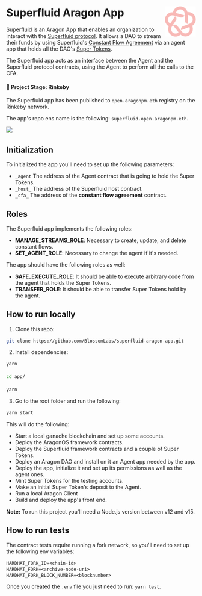 # Superfluid Aragon App <a href="#"><img align="right" src=".github/assets/blossom-labs.svg" height="80px" /></a>

Superfluid is an Aragon App that enables an organization to interact with the [Superfluid protocol](https://www.superfluid.finance/home). It allows a DAO to stream their funds by using Superfluid's [Constant Flow Agreement](https://docs.superfluid.finance/superfluid/docs/constant-flow-agreement) via an agent app that holds all the DAO's [Super Tokens](https://docs.superfluid.finance/superfluid/docs/super-tokens).

The Superfluid app acts as an interface between the Agent and the Superfluid protocol contracts, using the Agent to perform all the calls to the CFA.

#### 🐲 Project Stage: Rinkeby

The Superfluid app has been published to `open.aragonpm.eth` registry on the Rinkeby network.

The app's repo ens name is the following: `superfluid.open.aragonpm.eth`.

![](.github/assets/superfluid-aragon-app.gif)


## Initialization

To initialized the app you'll need to set up the following parameters:

* `_agent` The address of the Agent contract that is going to hold the Super Tokens.
* `_host_` The address of the Superfluid host contract.
* `_cfa_`  The address of the **constant flow agreement** contract.

## Roles

The Superfluid app implements the following roles:
* **MANAGE_STREAMS_ROLE**: Necessary to create, update, and delete constant flows.
* **SET_AGENT_ROLE**: Necessary to change the agent if it's needed.

The app should have the following roles as well:
* **SAFE_EXECUTE_ROLE**: It should be able to execute arbitrary code from the agent that holds the Super Tokens.
* **TRANSFER_ROLE**: It should be able to transfer Super Tokens hold by the agent.

## How to run locally

1. Clone this repo:

```sh 
git clone https://github.com/BlossomLabs/superfluid-aragon-app.git

```

2. Install dependencies:

```sh
yarn

cd app/

yarn
``` 

3. Go to the root folder and run the following:

```sh
yarn start
```


This will do the following:

* Start a local ganache blockchain and set up some accounts.
* Deploy the AragonOS framework contracts.
* Deploy the Superfluid framework contracts and a couple of Super Tokens.
* Deploy an Aragon DAO and install on it an Agent app needed by the app.
* Deploy the app, initialize it and set up its permissions as well as the agent ones.
* Mint Super Tokens for the testing accounts.
* Make an initial Super Token's deposit to the Agent.
* Run a local Aragon Client
* Build and deploy the app's front end.

**Note:** To run this project you'll need a Node.js version between v12 and v15.

## How to run tests

The contract tests require running a fork network, so you'll need to set up the following env variables: 

```
HARDHAT_FORK_ID=<chain-id>
HARDHAT_FORK=<archive-node-uri>
HARDHAT_FORK_BLOCK_NUMBER=<blocknumber>
```

Once you created the `.env` file you just need to run: `yarn test`.
